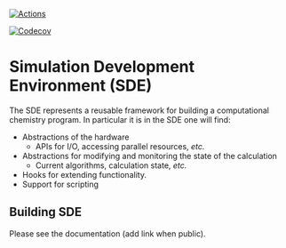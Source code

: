 [![Actions](https://github.com/hjjvandam/SDE/workflows/C_C++_CI/badge.svg)](https://github.com/NWChemEx-Project/SDE)

[![Codecov](https://codecov.io/github/hjjvandam/SDE/branch/github-actions/graphs/sunburst.svg?token=ZVoqz8tOuM)](https://codecov.io/github/NWChemEx-Project/SDE/branch/master)

Simulation Development Environment (SDE)
=========================================

The SDE represents a reusable framework for building a computational chemistry
program.  In particular it is in the SDE one will find:

- Abstractions of the hardware
  - APIs for I/O, accessing parallel resources, *etc.*
- Abstractions for modifying and monitoring the state of the calculation
  - Current algorithms, calculation state, *etc.*
- Hooks for extending functionality.
- Support for scripting


Building SDE
------------

Please see the documentation (add link when public).


